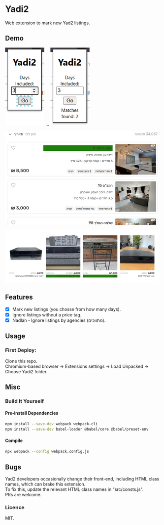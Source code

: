 # Yadi2

Web extension to mark new Yad2 listings.

## Demo

<img src="demo/Window.png"></img> ... 
<img src="demo/Window-result.png"></img>

<img src="demo/Example-Nadlan.png" width="500"></img>

<img src="demo/Example-Gallery.png" width="500"></img>

## Features
- [x] Mark new listings (you chosse from how many days).
- [x] Ignore listings without a price tag. 
- [x] Nadlan - Ignore listings by agencies (מתווכים).

## Usage

### First Deploy:

Clone this repo.  
Chromium-based browser -> Extensions settings -> Load Unpacked -> Choose Yadi2 folder.


## Misc

### Build It Yourself

#### Pre-install Dependencies

``` sh
npm install --save-dev webpack webpack-cli
npm install --save-dev babel-loader @babel/core @babel/preset-env
```

#### Compile

``` sh
npx webpack --config webpack.config.js
```

## Bugs

Yad2 developers occasionally change their front-end, including HTML class names, which can brake this extension.  
To fix this, update the relevant HTML class names in "src/consts.js".  
PRs are welcome.

### Licence

MIT.